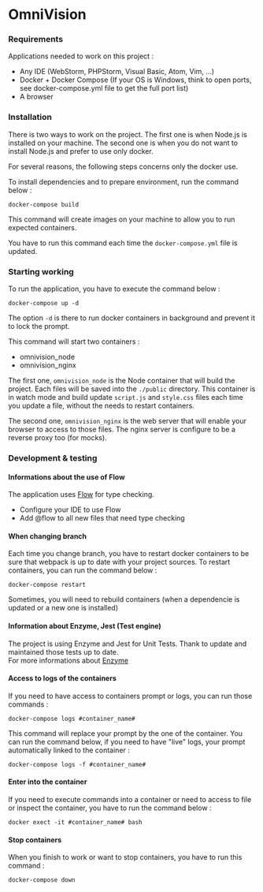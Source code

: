 # OmniVision


### Requirements
Applications needed to work on this project :
* Any IDE (WebStorm, PHPStorm, Visual Basic, Atom, Vim, ...)
* Docker + Docker Compose (If your OS is Windows, think to open ports, see docker-compose.yml file to get the full port list)
* A browser


### Installation
There is two ways to work on the project.
The first one is when Node.js is installed on your machine. The second one is when you do not want to install Node.js and prefer to use only docker.

For several reasons, the following steps concerns only the docker use.

To install dependencies and to prepare environment, run the command below :
```
docker-compose build
```

This command will create images on your machine to allow you to run expected containers.

You have to run this command each time the `docker-compose.yml` file is updated.

### Starting working
To run the application, you have to execute the command below :
```
docker-compose up -d
```
The option `-d` is there to run docker containers in background and prevent it to lock the prompt.

This command will start two containers :
* omnivision_node
* omnivision_nginx

The first one, `omnivision_node` is the Node container that will build the project. Each files will be saved into the `./public` directory. This container is in watch mode and build update `script.js` and `style.css` files each time you update a file, without the needs to restart containers.

The second one, `omnivision_nginx` is the web server that will enable your browser to access to those files. The nginx server is configure to be a reverse proxy too (for mocks).

### Development & testing
#### Informations about the use of Flow
The application uses [Flow](http://flowtype.org/) for type checking.
* Configure your IDE to use Flow
* Add @flow to all new files that need type checking

#### When changing branch
Each time you change branch, you have to restart docker containers to be sure that webpack is up to date with your project sources. To restart containers, you can run the command below :
```
docker-compose restart
```

Sometimes, you will need to rebuild containers (when a dependencie is updated or a new one is installed)

#### Information about Enzyme, Jest (Test engine)
The project is using Enzyme and Jest for Unit Tests.
Thank to update and maintained those tests up to date.
<br/>For more informations about [Enzyme](https://airbnb.io/enzyme/docs/guides/jest.html)

#### Access to logs of the containers
If you need to have access to containers prompt or logs, you can run those commands :
```
docker-compose logs #container_name#
```
This command will replace your prompt by the one of the container. You can run the command below, if you need to have "live" logs, your prompt automatically linked to the container  :
```
docker-compose logs -f #container_name#
```

#### Enter into the container
If you need to execute commands into a container or need to access to file or inspect the container, you have to run the command below :
```
docker exect -it #container_name# bash
```

#### Stop containers
When you finish to work or want to stop containers, you have to run this command :
```
docker-compose down
```
